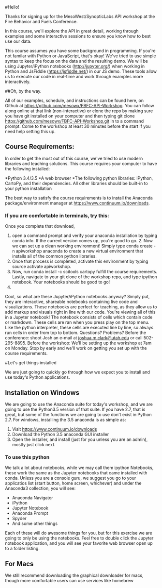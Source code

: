 #Hello!

Thanks for signing up for the MesoWest/SynopticLabs API workshop at the Fire Behavior and Fuels Conference.

In this course, we'll explore the API in great detail, working through examples and some interactive sessions to ensure you know how to best use our data.

This course assumes you have some background in programming. If you're not familar with Python or JavaScript, that's okay! We've tried to use simple syntax to keep the focus on the data and the resulting demo. We will be using Jupyter/iPython notebooks (http://jupyter.org/) when working in Python and JsFiddle (https://jsfiddle.net/) in our JS demo. These tools allow us to execute our code in real-time and work through examples more interactively.

##Oh, by the way.

All of our examples, schedule, and instructions can be found here, on Github at https://github.com/mesowx/FBFC-API-Workshop. You can follow along online at that link (non-interactive) or clone the repo by making sure you have git installed on your computer and then typing git clone https://github.com/mesowx/FBFC-API-Workshop.git in to a command prompt. Come to the workshop at least 30 minutes before the start if you need help setting this up.

## Course Requirements:

In order to get the most out of this course, we've tried to use modern libraries and teaching solutions. This course requires your computer to have the following installed:

*Python 3.4/3.5
*A web browser
*The following python libraries: IPython, CartoPy, and their dependencies. All other libraries should be built-in to your python installation

The best way to satisfy the course requirements is to install the Anaconda package/environment manager at https://www.continuum.io/downloads.


### If you are comfortable in terminals, try this:

Once you complete that download, 
1. open a command prompt and verify your anaconda installation by typing conda info. If the current version comes up, you're good to go. 2. Now we can set up a clean working environment! Simply type conda create -n apiworkshop anaconda to create a new virtual environment that installs all of the common python libraries. 
3. Once that process is completed, activate this environment by typing source activate apiworkshop. 
4. Now, run conda install -c scitools cartopy fulfill the course requirements. Lastly, navigate to your git clone of the workshop repo, and type ipython notebook. Your notebooks should be good to go!
5. 
Cool, so what are these Jupyter/iPython notebooks anyway?
Simply put, they are interactive, shareable notebooks containing live code and visualizations. These notebooks are perfect for teaching, as they allow us to add markup and visuals right in line with our code. You're viewing all of this in a Jupyter notebook!
The notebook consists of cells which contain code or markdown. These cells are ran when you press play on the top menu. Like the python interpreter, these cells are executed line by line, so always run cells in order from top to bottom.
Questions? Problems?
Before the conference: shoot Josh an e-mail at joshua.m.clark@utah.edu or call 502-295-8895.
Before the workshop: We'll be setting up the workshop at 7am on Monday. Stop by early and we'll work on getting you set up with the course requirements.

#Let's get things installed

We are just going to quickly go through how we expect you to install and use today's Python applications.

## Installation on Windows

We are going to use the Anaconda suite for today's workshop, and we are going to use the Python3.5 version of that suite. If you have 2.7, that is great, but some of the functions we are going to use don't exist in Python 2.7. For windows, installing the 3.5 anaconda is as simple as:

1. Visit https://www.continuum.io/downloads
2. Download the Python 3.5 anaconda GUI installer
3. Open the installer, and install (just for you unless you are an admin), mostly just click next.

### To use this python

We talk a lot about notebooks, while we may call them ipython Notebooks, these work the same as the Jupyter notebooks that came installed with conda. Unless you are a console guru, we suggest you go to your applicatios list (start button, home screen, whichever) and under the Anaconda3 collection, you will see:

* Anaconda Navigator
* iPython
* Jupyter Notebook
* Anaconda Prompt
* Spyder
* And some other things

Each of these will do awesome things for you, but for this exercise we are going to only be using the notebooks. Feel free to double click the Jupyter notebook application, and you will see your favorite web browser open up to a folder listing. 

## For Macs

We still recommend downloading the graphical downloader for macs, though more comfortable users can use services like homebrew



